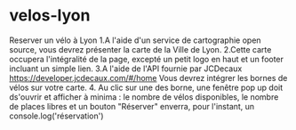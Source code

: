 # velos-lyon
Reserver un vélo à Lyon
1.A l'aide d'un service de cartographie open source, vous devrez
présenter la carte de la Ville de Lyon.
2.Cette carte occupera l'intégralité de la page, excepté un petit logo en
haut et un footer incluant un simple lien.
3.A l'aide de l'API fournie par JCDecaux
https://developer.jcdecaux.com/#/home
Vous devrez intégrer les bornes de vélos sur votre carte.
4. Au clic sur une des borne, une fenêtre pop up doit ds'ouvrir et
afficher à minima : le nombre de vélos disponibles, le nombre de places
libres et un bouton "Réserver" enverra, pour l'instant, un
console.log('réservation')
